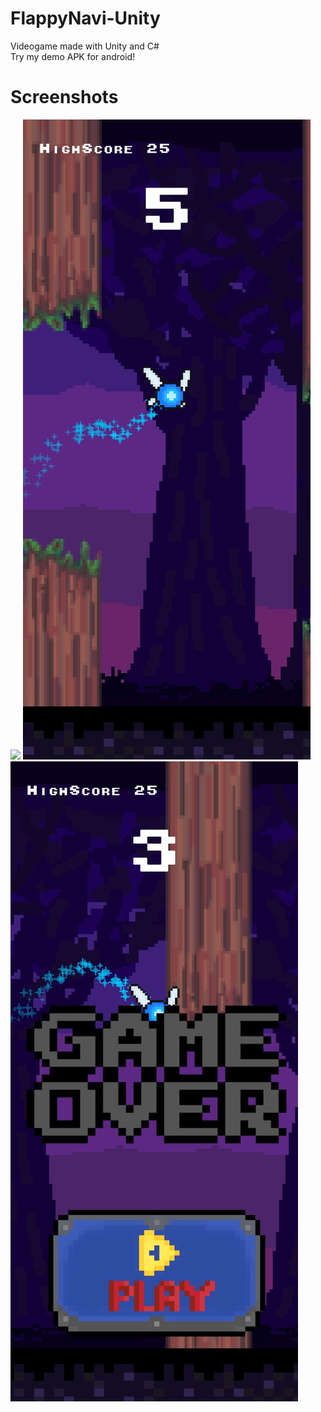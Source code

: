 # FlappyNavi-Unity
Videogame made with Unity and C# <br>
Try my demo APK for android!

# Screenshots
![](https://github.com/larz120/FlappyNavi-Unity/blob/83df818b9b3f8aca4f4cd99b39a1b3cfdeab7a12/Gameplay.gif)
![](https://github.com/larz120/FlappyNavi-Unity/blob/83df818b9b3f8aca4f4cd99b39a1b3cfdeab7a12/Gameplay01.jpeg)
![](https://github.com/larz120/FlappyNavi-Unity/blob/329e74f7ce97714d08cae1abc76584ef66c5a25e/GameOver.jpeg)
